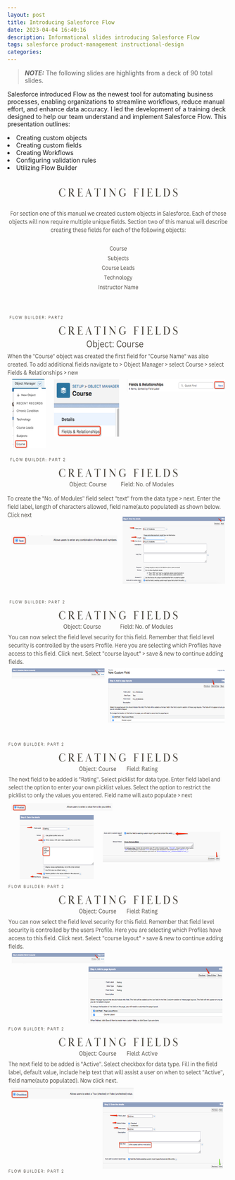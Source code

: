 ```yaml
---
layout: post
title: Introducing Salesforce Flow
date: 2023-04-04 16:40:16
description: Informational slides introducing Salesforce Flow
tags: salesforce product-management instructional-design
categories:
---
```


>**_NOTE:_** The following slides are highlights from a deck of 90 total slides.

Salesforce introduced Flow as the newest tool for automating business processes, enabling organizations to streamline workflows, reduce manual effort, and enhance data accuracy. I led the development of a training deck designed to help our team understand and implement Salesforce Flow. This presentation outlines:

<li>Creating custom objects</li>
<li>Creating custom fields</li>
<li>Creating Workflows</li>
<li>Configuring validation rules</li>
<li>Utilizing Flow Builder</li>

<br>

<img src="/assets/img/11.png" alt="Italian Trulli" data-zoomable width="640" height="320">

<img src="/assets/img/12.png" data-zoomable width="640" height="320">

<img src="/assets/img/13.png" data-zoomable width="640" height="320">

<img src="/assets/img/14.png" data-zoomable width="640" height="320">

<img src="/assets/img/15.png" data-zoomable width="640" height="320">

<img src="/assets/img/16.png" data-zoomable width="640" height="320">

<img src="/assets/img/17.png" data-zoomable width="640" height="320">

